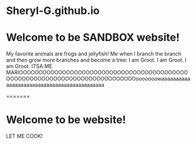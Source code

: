 # Sheryl-G.github.io

<!DOCTYPE html>
<html>
<body>

  <h1>Welcome to be SANDBOX website!</h1>
  <p>  My favorite animals are frogs and jellyfish! Me when I branch the branch and then grow more branches and become a tree. I am Groot. I am Groot. I am Groot.
      ITSA ME MARIOOOOOOOOOOOOOOOOOOOOOOOOOOOOOOOOOOOOOOOOOOOOOOOOOOOOOOOOOOOOOOOOOOOOOOOOOOOOooooooowaaaaaaaaaaaaaaaaaaaaaaaaaaaaaaaaaaaaaaaaaaaa
  </p>

  
 =======
  <h1>Welcome to be website!</h1>
  <p> LET ME COOK! </p>


</body>
</html>
